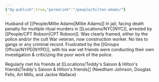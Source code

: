 ```yaml
---
{"dg-publish":true,"permalink":"/people/hilton-adams/"}
---
```


Husband of [[People/Millie Adams\|Millie Adams]]
In jail, facing death penalty for multiple ritual murders in [[Locations/NYC\|NYC]], arrested by [[People/CPT Robson\|CPT Robson]]. Was clearly framed, either by the police and/or the cult
War veteran, now construction worker. No ties to gangs or any criminal record.
Frustrated by the [[Groups Official/NYPD\|NYPD]], with his war vet friends were conducting their own investigation & criticizing the poor work of the police.

Regularly met his friends at [[Locations/Teddy's Saloon & Hilton's friends\|Teddy's Saloon & Hilton's friends]] (Needham Johnson, Douglas Fells, Art Mills, and Jackie Wallace)